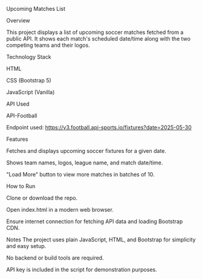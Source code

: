 Upcoming Matches List

Overview

This project displays a list of upcoming soccer matches fetched from a public API.
It shows each match's scheduled date/time along with the two competing teams and their logos.

Technology Stack

HTML

CSS (Bootstrap 5)

JavaScript (Vanilla)

API Used

API-Football

Endpoint used: https://v3.football.api-sports.io/fixtures?date=2025-05-30

Features

Fetches and displays upcoming soccer fixtures for a given date.

Shows team names, logos, league name, and match date/time.

"Load More" button to view more matches in batches of 10.

How to Run

Clone or download the repo.

Open index.html in a modern web browser.

Ensure internet connection for fetching API data and loading Bootstrap CDN.

Notes
The project uses plain JavaScript, HTML, and Bootstrap for simplicity and easy setup.

No backend or build tools are required.

API key is included in the script for demonstration purposes.
